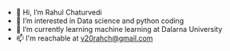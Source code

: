 - 👋 Hi, I’m Rahul Chaturvedi
- 👀 I’m interested in Data science and python coding 
- 🌱 I’m currently learning machine learning at Dalarna University
- 📫 I'm reachable at v20rahch@gmail.com

<!---
v20rahch/v20rahch is a ✨ special ✨ repository because its `README.md` (this file) appears on your GitHub profile.
You can click the Preview link to take a look at your changes.
--->
